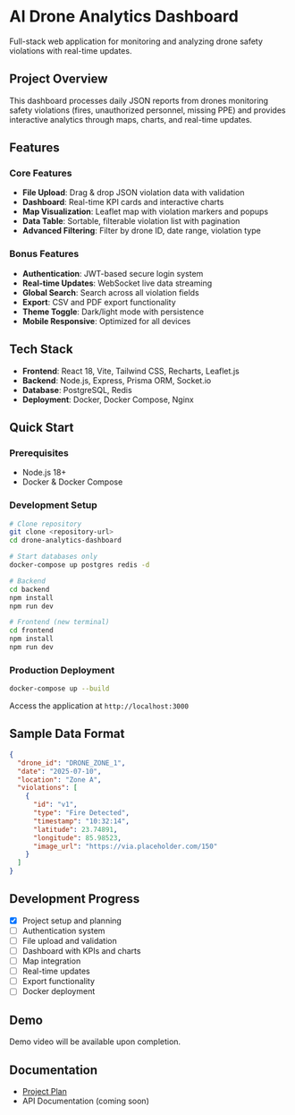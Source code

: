 # AI Drone Analytics Dashboard

Full-stack web application for monitoring and analyzing drone safety violations with real-time updates.

## Project Overview

This dashboard processes daily JSON reports from drones monitoring safety violations (fires, unauthorized personnel, missing PPE) and provides interactive analytics through maps, charts, and real-time updates.

## Features

### Core Features
- **File Upload**: Drag & drop JSON violation data with validation
- **Dashboard**: Real-time KPI cards and interactive charts
- **Map Visualization**: Leaflet map with violation markers and popups
- **Data Table**: Sortable, filterable violation list with pagination
- **Advanced Filtering**: Filter by drone ID, date range, violation type

### Bonus Features
- **Authentication**: JWT-based secure login system
- **Real-time Updates**: WebSocket live data streaming
- **Global Search**: Search across all violation fields
- **Export**: CSV and PDF export functionality
- **Theme Toggle**: Dark/light mode with persistence
- **Mobile Responsive**: Optimized for all devices

## Tech Stack

- **Frontend**: React 18, Vite, Tailwind CSS, Recharts, Leaflet.js
- **Backend**: Node.js, Express, Prisma ORM, Socket.io
- **Database**: PostgreSQL, Redis
- **Deployment**: Docker, Docker Compose, Nginx

## Quick Start

### Prerequisites
- Node.js 18+
- Docker & Docker Compose

### Development Setup
```bash
# Clone repository
git clone <repository-url>
cd drone-analytics-dashboard

# Start databases only
docker-compose up postgres redis -d

# Backend
cd backend
npm install
npm run dev

# Frontend (new terminal)
cd frontend
npm install
npm run dev
```

### Production Deployment
```bash
docker-compose up --build
```

Access the application at `http://localhost:3000`

## Sample Data Format

```json
{
  "drone_id": "DRONE_ZONE_1",
  "date": "2025-07-10",
  "location": "Zone A",
  "violations": [
    {
      "id": "v1",
      "type": "Fire Detected",
      "timestamp": "10:32:14",
      "latitude": 23.74891,
      "longitude": 85.98523,
      "image_url": "https://via.placeholder.com/150"
    }
  ]
}
```

## Development Progress

- [x] Project setup and planning
- [ ] Authentication system
- [ ] File upload and validation
- [ ] Dashboard with KPIs and charts
- [ ] Map integration
- [ ] Real-time updates
- [ ] Export functionality
- [ ] Docker deployment

## Demo

Demo video will be available upon completion.

## Documentation

- [Project Plan](PROJECT_PLAN.md)
- API Documentation (coming soon)
